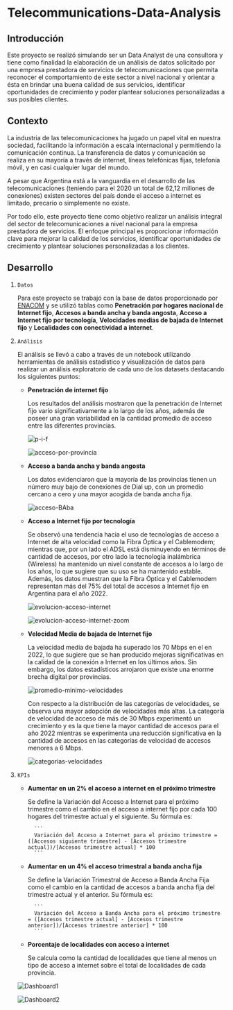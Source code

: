 # Telecommunications-Data-Analysis

## Introducción

Este proyecto se realizó simulando ser un Data Analyst de una consultora y tiene como finalidad la elaboración de un análisis de datos solicitado por una empresa prestadora de servicios de telecomunicaciones que permita reconocer el comportamiento de este sector a nivel nacional y orientar a ésta en brindar una buena calidad de sus servicios, identificar oportunidades de crecimiento y poder plantear soluciones personalizadas a sus posibles clientes.


## Contexto

La industria de las telecomunicaciones ha jugado un papel vital en nuestra sociedad, facilitando la información a escala internacional y permitiendo la comunicación continua. La transferencia de datos y comunicación se realiza en su mayoría a través de internet, líneas telefónicas fijas, telefonía móvil, y en casi cualquier lugar del mundo.

A pesar que Argentina está a la vanguardia en el desarrollo de las telecomunicaciones (teniendo para el 2020 un total de 62,12 millones de conexiones) existen sectores del país donde el acceso a internet es limitado, precario o simplemente no existe.

Por todo ello, este proyecto tiene como objetivo realizar un análisis integral del sector de telecomunicaciones a nivel nacional para la empresa prestadora de servicios. El enfoque principal es proporcionar información clave para mejorar la calidad de los servicios, identificar oportunidades de crecimiento y plantear soluciones personalizadas a los clientes.

## Desarrollo

1. `Datos`

    Para este proyecto se trabajó con la base de datos proporcionado por [ENACOM](https://datosabiertos.enacom.gob.ar/dashboards/20000/acceso-a-internet/) y se utilizó tablas como **Penetración por hogares nacional de Internet fijo**, **Accesos a banda ancha y banda angosta**, **Acceso a Internet fijo por tecnología**, **Velocidades medias de bajada de Internet fijo** y **Localidades con conectividad a internet**.

2. `Análisis`

    El análisis se llevó a cabo a través de un notebook utilizando herramientas de análisis estadístico y visualización de datos para realizar un análisis exploratorio de cada uno de los datasets destacando los siguientes puntos:

    - **Penetración de internet fijo**

        Los resultados del análisis mostraron que la penetración de Internet fijo varío significativamente a lo largo de los años, además de poseer una gran variabilidad en la cantidad promedio de acceso entre las diferentes provincias.

        ![p-i-f](https://github.com/PedroLiLL/Telecommunications-Data-Analysis/blob/main/assets/evolucion%20de%20acceso.png?raw=true)

        ![acceso-por-provincia](https://github.com/PedroLiLL/Telecommunications-Data-Analysis/blob/main/assets/penetracion%20promedio.png?raw=true)

    - **Acceso a banda ancha y banda angosta**

        Los datos evidenciaron que la mayoría de las provincias tienen un número muy bajo de conexiones de Dial up, con un promedio cercano a cero y una mayor acogida de banda ancha fija.

        ![acceso-BAba](https://github.com/PedroLiLL/Telecommunications-Data-Analysis/blob/main/assets/acceso%20promedio%20de%20BA%20y%20ba.png?raw=true)

    - **Acceso a Internet fijo por tecnología**

        Se observó una tendencia hacia el uso de tecnologías de acceso a Internet de alta velocidad como la Fibra Óptica y el Cablemodem; mientras que, por un lado el ADSL está disminuyendo en términos de cantidad de accesos, por otro lado la tecnología inalámbrica (Wireless) ha mantenido un nivel constante de accesos a lo largo de los años, lo que sugiere que su uso se ha mantenido estable. Además, los datos muestran que la Fibra Óptica y el Cablemodem representan más del 75% del total de accesos a Internet fijo en Argentina para el año 2022.

        ![evolucion-acceso-internet](https://github.com/PedroLiLL/Telecommunications-Data-Analysis/blob/main/assets/evolucion%20de%20acceso%20a%20internet%20fijo%20por%20tecnologia.png?raw=true)

        ![evolucion-acceso-internet-zoom](https://github.com/PedroLiLL/Telecommunications-Data-Analysis/blob/main/assets/evolucion%20de%20acceso%20a%20internet%20fijo%20por%20tecnologia%20zoom.png?raw=true)

    - **Velocidad Media de bajada de Internet fijo**

        La velocidad media de bajada ha superado los 70 Mbps en el en 2022, lo que sugiere que se han producido mejoras significativas en la calidad de la conexión a Internet en los últimos años. Sin embargo, los datos estadísticos arrojaron que existe una enorme brecha digital por provincias.

        ![promedio-minimo-velocidades](https://github.com/PedroLiLL/Telecommunications-Data-Analysis/blob/main/assets/promedio%20y%20m%C3%ADnimo%20de%20velocidades.png?raw=true)

        Con respecto a la distribución de las categorías de velocidades, se observa una mayor adopción de velocidades más altas. La categoría de velocidad de acceso de más de 30 Mbps experimentó un crecimiento y es la que tiene la mayor cantidad de accesos para el año 2022 mientras se experimenta una reducción significativa en la cantidad de accesos en las categorías de velocidad de accesos menores a 6 Mbps.

        ![categorias-velocidades](https://github.com/PedroLiLL/Telecommunications-Data-Analysis/blob/main/assets/categorias%20de%20velocidades.png?raw=true)

3. `KPIs`

    - **Aumentar en un 2% el acceso a internet en el próximo trimestre**

        Se define la Variación del Acceso a Internet para el próximo trimestre como el cambio en el acceso a internet fijo por cada 100 hogares del trimestre actual y el siguiente. Su fórmula es:

            ```
            Variación del Acceso a Internet para el próximo trimestre = ([Accesos siguiente trimestre] - [Accesos trimestre actual])/[Accesos trimestre actual] * 100
            ```

    - **Aumentar en un 4% el acceso trimestral a banda ancha fija**

        Se define la Variación Trimestral de Acceso a Banda Ancha Fija como el cambio en la cantidad de accesos a banda ancha fija del trimestre actual y el anterior. Su fórmula es:

            ```
            Variación del Acceso a Banda Ancha para el próximo trimestre = ([Accesos trimestre actual] - [Accesos trimestre anterior])/[Accesos trimestre anterior] * 100
            ```

    - **Porcentaje de localidades con acceso a internet**

        Se calcula como la cantidad de localidades que tiene al menos un tipo de acceso a internet sobre el total de localidades de cada provincia.
    
    ![Dashboard1](https://github.com/PedroLiLL/Telecommunications-Data-Analysis/blob/main/assets/dashboard1.png?raw=true)

    ![Dashboard2](https://github.com/PedroLiLL/Telecommunications-Data-Analysis/blob/main/assets/dashboard2.png?raw=true)
